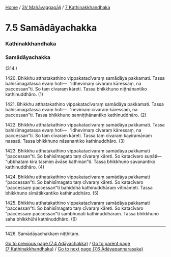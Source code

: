 
[Home](/) / [3V Mahāvaggapāḷi](/tipitaka/3V.md) / [7 Kathinakkhandhaka](/tipitaka/3V/7.md)

# 7.5 Samādāyachakka

### Kathinakkhandhaka

### Samādāyachakka

(314.)

1420\. Bhikkhu atthatakathino vippakatacīvaraṃ samādāya pakkamati. Tassa bahisīmagatassa evaṃ hoti—  “idhevimaṃ cīvaraṃ kāressaṃ, na paccessan”ti. So taṃ cīvaraṃ kāreti. Tassa bhikkhuno niṭṭhānantiko kathinuddhāro. (1)

1421\. Bhikkhu atthatakathino vippakatacīvaraṃ samādāya pakkamati. Tassa bahisīmagatassa evaṃ hoti—  “nevimaṃ cīvaraṃ kāressaṃ, na paccessan”ti. Tassa bhikkhuno sanniṭṭhānantiko kathinuddhāro. (2)

1422\. Bhikkhu atthatakathino vippakatacīvaraṃ samādāya pakkamati. Tassa bahisīmagatassa evaṃ hoti—  “idhevimaṃ cīvaraṃ kāressaṃ, na paccessan”ti. So taṃ cīvaraṃ kāreti. Tassa taṃ cīvaraṃ kayiramānaṃ nassati. Tassa bhikkhuno nāsanantiko kathinuddhāro. (3)

1423\. Bhikkhu atthatakathino vippakatacīvaraṃ samādāya pakkamati “paccessan”ti. So bahisīmagato taṃ cīvaraṃ kāreti. So katacīvaro suṇāti—  “ubbhataṃ kira tasmiṃ āvāse kathinan”ti. Tassa bhikkhuno savanantiko kathinuddhāro. (4)

1424\. Bhikkhu atthatakathino vippakatacīvaraṃ samādāya pakkamati “paccessan”ti. So bahisīmagato taṃ cīvaraṃ kāreti. So katacīvaro “paccessaṃ paccessan”ti bahiddhā kathinuddhāraṃ vītināmeti. Tassa bhikkhuno sīmātikkantiko kathinuddhāro. (5)

1425\. Bhikkhu atthatakathino vippakatacīvaraṃ samādāya pakkamati “paccessan”ti. So bahisīmagato taṃ cīvaraṃ kāreti. So katacīvaro “paccessaṃ paccessan”ti sambhuṇāti kathinuddhāraṃ. Tassa bhikkhuno saha bhikkhūhi kathinuddhāro. (6)

---

1426\. Samādāyachakkaṃ niṭṭhitaṃ.



[Go to previous page (7.4 Ādāyachakka)](/tipitaka/3V/7/7.4.md) / [Go to parent page (7 Kathinakkhandhaka)](/tipitaka/3V/7.md) / [Go to next page (7.6 Ādāyapannarasaka)](/tipitaka/3V/7/7.6.md)


